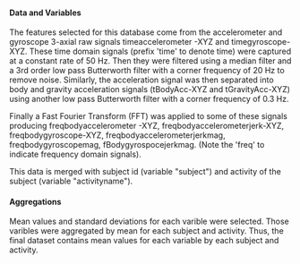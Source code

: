 #### Data and Variables
The features selected for this database come from the accelerometer and gyroscope 3-axial raw signals timeaccelerometer -XYZ and timegyroscope-XYZ. These time domain signals (prefix 'time' to denote time) were captured at a constant rate of 50 Hz. Then they were filtered using a median filter and a 3rd order low pass Butterworth filter with a corner frequency of 20 Hz to remove noise. Similarly, the acceleration signal was then separated into body and gravity acceleration signals (tBodyAcc-XYZ and tGravityAcc-XYZ) using another low pass Butterworth filter with a corner frequency of 0.3 Hz. 

Finally a Fast Fourier Transform (FFT) was applied to some of these signals producing freqbodyaccelerometer -XYZ, freqbodyaccelerometerjerk-XYZ, freqbodygyroscope-XYZ, freqbodyaccelerometerjerkmag, freqbodygyroscopemag, fBodygyrospocejerkmag. (Note the 'freq' to indicate frequency domain signals).

This data is merged with subject id (variable "subject") and activity of the subject (variable "activityname").

#### Aggregations
Mean values and standard deviations for each varible were selected. Those varibles were aggregated by mean for each subject and activity. Thus, the final dataset contains mean values for each variable by each subject and activity. 


